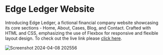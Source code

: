 # Edge Ledger Website

Introducing Edge Ledger, a fictional financial company website showcasing its core sections - Home, About, Cases, Blog, and Contact. Crafted with HTML and CSS, emphasizing the use of Flexbox for responsive and flexible layout design.
To check out the live link please [click here](https://edge-ledger-website08.netlify.app/).

![Screenshot 2024-04-08 202556](https://github.com/Muntasir1808/Edge-Ledger-website-/assets/55915148/7d8159cd-2a7d-43f4-a64f-d4e8c75d6c93)
